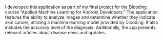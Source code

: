 I developed this application as part of my final project for the Dicoding course "Applied Machine Learning for Android Developers." The application features the ability to analyze images and determine whether they indicate skin cancer, utilizing a machine learning model provided by Dicoding. It also includes the accuracy level of the diagnosis. Additionally, the app presents relevant articles about disease news and updates.
